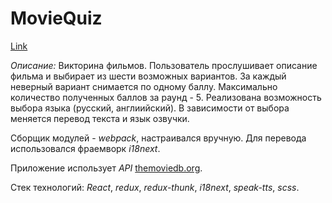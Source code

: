 # MovieQuiz

[Link](https://movie-quiz-1.web.app/)

*Описание:*
Викторина фильмов. Пользователь прослушивает описание фильма и выбирает из шести возможных вариантов. За каждый неверный вариант снимается по одному баллу. Максимально количество полученных баллов за раунд - 5.
Реализована возможность выбора языка (русский, англиийский). В зависимости от выбора меняется перевод текста и язык озвучки.

Сборщик модулей - *webpack*, настраивался вручную.
Для перевода использовался фраемворк *i18next*.

Приложение использует *API* [themoviedb.org](https://themoviedb.org).

Стек технологий:
*React*, *redux*, *redux-thunk*, *i18next*, *speak-tts*, *scss*.
